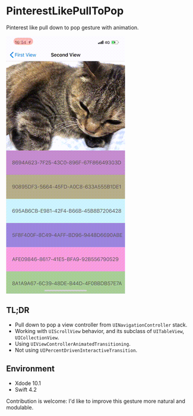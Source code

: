 # PinterestLikePullToPop

Pinterest like pull down to pop gesture with animation.

![Preview](./images/preview.gif)

## TL;DR
* Pull down to pop a view controller from `UINavigationController` stack.
* Working with `UIScrollView` behavior, and its subclass of `UITableView`, `UICollectionView`.
* Using `UIViewControllerAnimatedTransitioning`.
* Not using `UIPercentDrivenInteractiveTransition`.

## Environment
* Xdode 10.1
* Swift 4.2

Contribution is welcome: I'd like to improve this gesture more natural and modulable.
